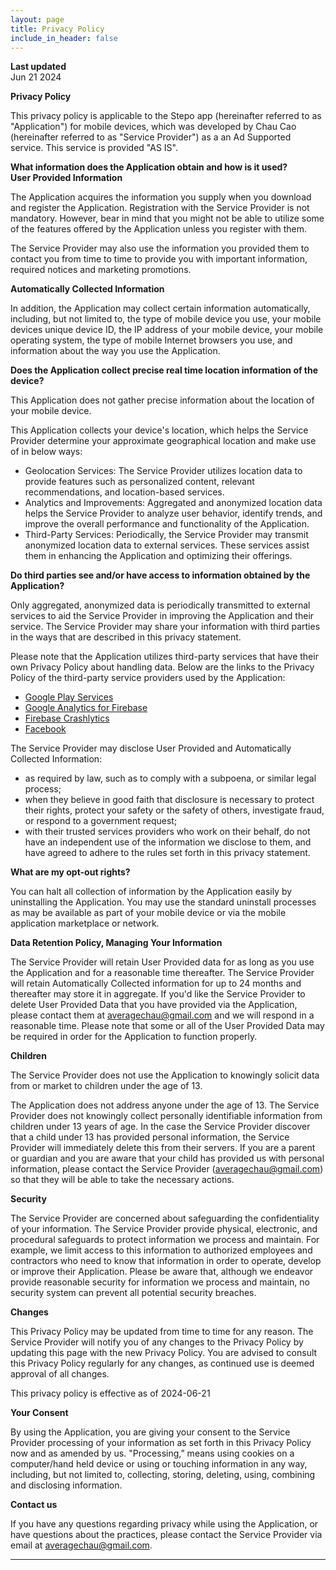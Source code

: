 ```yaml
---
layout: page
title: Privacy Policy
include_in_header: false
---
```


**Last updated**  
Jun 21 2024

**Privacy Policy**

This privacy policy is applicable to the Stepo app (hereinafter referred to as "Application") for mobile devices, which was developed by Chau Cao (hereinafter referred to as "Service Provider") as a an Ad Supported service. This service is provided "AS IS".

**What information does the Application obtain and how is it used?**  
**User Provided Information**

The Application acquires the information you supply when you download and register the Application. Registration with the Service Provider is not mandatory. However, bear in mind that you might not be able to utilize some of the features offered by the Application unless you register with them.

The Service Provider may also use the information you provided them to contact you from time to time to provide you with important information, required notices and marketing promotions.

**Automatically Collected Information**

In addition, the Application may collect certain information automatically, including, but not limited to, the type of mobile device you use, your mobile devices unique device ID, the IP address of your mobile device, your mobile operating system, the type of mobile Internet browsers you use, and information about the way you use the Application.

**Does the Application collect precise real time location information of the device?**

This Application does not gather precise information about the location of your mobile device.

This Application collects your device's location, which helps the Service Provider determine your approximate geographical location and make use of in below ways:

*   Geolocation Services: The Service Provider utilizes location data to provide features such as personalized content, relevant recommendations, and location-based services.
*   Analytics and Improvements: Aggregated and anonymized location data helps the Service Provider to analyze user behavior, identify trends, and improve the overall performance and functionality of the Application.
*   Third-Party Services: Periodically, the Service Provider may transmit anonymized location data to external services. These services assist them in enhancing the Application and optimizing their offerings.

**Do third parties see and/or have access to information obtained by the Application?**

Only aggregated, anonymized data is periodically transmitted to external services to aid the Service Provider in improving the Application and their service. The Service Provider may share your information with third parties in the ways that are described in this privacy statement.

Please note that the Application utilizes third-party services that have their own Privacy Policy about handling data. Below are the links to the Privacy Policy of the third-party service providers used by the Application:

*   [Google Play Services](https://www.google.com/policies/privacy/)
*   [Google Analytics for Firebase](https://firebase.google.com/support/privacy)
*   [Firebase Crashlytics](https://firebase.google.com/support/privacy/)
*   [Facebook](https://www.facebook.com/about/privacy/update/printable)

The Service Provider may disclose User Provided and Automatically Collected Information:

*   as required by law, such as to comply with a subpoena, or similar legal process;
*   when they believe in good faith that disclosure is necessary to protect their rights, protect your safety or the safety of others, investigate fraud, or respond to a government request;
*   with their trusted services providers who work on their behalf, do not have an independent use of the information we disclose to them, and have agreed to adhere to the rules set forth in this privacy statement.

**What are my opt-out rights?**

You can halt all collection of information by the Application easily by uninstalling the Application. You may use the standard uninstall processes as may be available as part of your mobile device or via the mobile application marketplace or network.

**Data Retention Policy, Managing Your Information**

The Service Provider will retain User Provided data for as long as you use the Application and for a reasonable time thereafter. The Service Provider will retain Automatically Collected information for up to 24 months and thereafter may store it in aggregate. If you'd like the Service Provider to delete User Provided Data that you have provided via the Application, please contact them at averagechau@gmail.com and we will respond in a reasonable time. Please note that some or all of the User Provided Data may be required in order for the Application to function properly.

**Children**

The Service Provider does not use the Application to knowingly solicit data from or market to children under the age of 13.

The Application does not address anyone under the age of 13\. The Service Provider does not knowingly collect personally identifiable information from children under 13 years of age. In the case the Service Provider discover that a child under 13 has provided personal information, the Service Provider will immediately delete this from their servers. If you are a parent or guardian and you are aware that your child has provided us with personal information, please contact the Service Provider (averagechau@gmail.com) so that they will be able to take the necessary actions.

**Security**

The Service Provider are concerned about safeguarding the confidentiality of your information. The Service Provider provide physical, electronic, and procedural safeguards to protect information we process and maintain. For example, we limit access to this information to authorized employees and contractors who need to know that information in order to operate, develop or improve their Application. Please be aware that, although we endeavor provide reasonable security for information we process and maintain, no security system can prevent all potential security breaches.

**Changes**

This Privacy Policy may be updated from time to time for any reason. The Service Provider will notify you of any changes to the Privacy Policy by updating this page with the new Privacy Policy. You are advised to consult this Privacy Policy regularly for any changes, as continued use is deemed approval of all changes.

This privacy policy is effective as of 2024-06-21

**Your Consent**

By using the Application, you are giving your consent to the Service Provider processing of your information as set forth in this Privacy Policy now and as amended by us. "Processing,” means using cookies on a computer/hand held device or using or touching information in any way, including, but not limited to, collecting, storing, deleting, using, combining and disclosing information.

**Contact us**

If you have any questions regarding privacy while using the Application, or have questions about the practices, please contact the Service Provider via email at averagechau@gmail.com.

* * *
